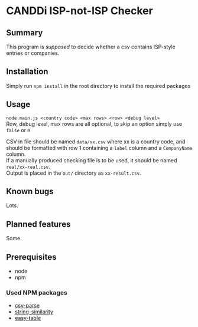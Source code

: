 # CANDDi ISP-not-ISP Checker

## Summary

This program is _supposed_ to decide whether a csv contains ISP-style entries or companies.

## Installation

Simply run `npm install` in the root directory to install the required packages

## Usage

`node main.js <country code> <max rows> <row> <debug level>`  
Row, debug level, max rows are all optional, to skip an option simply use `false` or `0`  
  
CSV in file should be named `data/xx.csv` where xx is a country code, and should be formatted with row 1 containing a `label` column and a `CompanyName` column.  
If a manually produced checking file is to be used, it should be named `real/xx-real.csv`.  
Output is placed in the `out/` directory as `xx-result.csv`.

## Known bugs

Lots.

## Planned features

Some.

## Prerequisites
+ node
+ npm

### Used NPM packages
+ [csv-parse](http://csv.adaltas.com/)
+ [string-similarity](https://www.npmjs.com/package/string-similarity)
+ [easy-table](https://github.com/eldargab/easy-table)    
